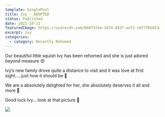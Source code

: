 ```yaml
---
template: SinglePost
title: Ivy - ADOPTED
status: Published
date: 2021-10-21
featuredImage: https://ucarecdn.com/00473f4a-1674-493f-aef2-c6f7fbbb534d/-/crop/697x463/155,95/-/preview/
excerpt: ivy
categories:
  - category: Recently Rehomed
---
```

Our beautiful little squish Ivy has been rehomed and she is just adored beyond measure 😍

Ivy’s new family drove quite a distance to visit and it was love at first sight…..just how it should be 🐶

We are a absolutely delighted for her, she absolutely deserves it all and more 🙂

Good luck Ivy….look at that picture 🥰

![](https://ucarecdn.com/3f6ab4ff-7ee2-43a9-827c-2938b0434b9c/)

![]()